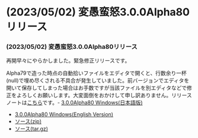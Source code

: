 # (2023/05/02) 変愚蛮怒3.0.0Alpha80リリース

### (2023/05/02) 変愚蛮怒3.0.0Alpha80リリース
再開早々にやらかしました。緊急修正リリースです。

Alpha79で造った時点の自動拾いファイルをエディタで開くと、行数余り一杯(null)で埋め尽くされる不具合が発生していました。前バージョンでエディタを開いて保存してしまった場合はお手数ですが当該ファイルを別エディタなどで修正をよろしくお願いします。大変面倒をおかけして申し訳ありません。リリースノートは[こちら](https://github.com/hengband/hengband/releases/tag/3.0.0Alpha80)です。- [3.0.0Alpha80 Windows(日本語版)](https://github.com/hengband/hengband/releases/download/3.0.0Alpha80/Hengband-3.0.0Alpha80-jp.zip)
- [3.0.0Alpha80 Windows(English Version)](https://github.com/hengband/hengband/releases/download/3.0.0Alpha80/Hengband-3.0.0Alpha80-en.zip)
- [ソース(zip)](https://github.com/hengband/hengband/archive/3.0.0Alpha80.zip)
- [ソース(tar.gz)](https://github.com/hengband/hengband/archive/3.0.0Alpha80.tar.gz)

